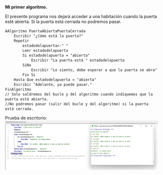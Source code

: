 **Mi primer algoritmo.**

El presente programa nos dejará acceder a una habitación cuando la puerta esté abierta. Si la puerta está cerrada no podremos pasar.
```
AAlgoritmo PuertaAbiertaPuertaCerrada
	Escribir "¿Cómo está la puerta?"
	Repetir
		estadodelapuerta<-" "
		Leer estadodelapuerta
		Si estadodelapuerta = "abierta"
			Escribir "La puerta está " estadodelapuerta
		SiNo
			Escribir "Lo siento, debe esperar a que la puerta se abra"
		Fin Si
	Hasta Que estadodelapuerta = "abierta"
	Escribir "Adelante, ya puede pasar."
FinAlgoritmo
// Solo saldremos del bucle y del algoritmo cuando indiquemos que la puerta está abierta.
//No podremos pasar (salir del bucle y del algoritmo) si la puerta está cerrada.
```
Prueba de escritorio:
![](img/puerta.png)